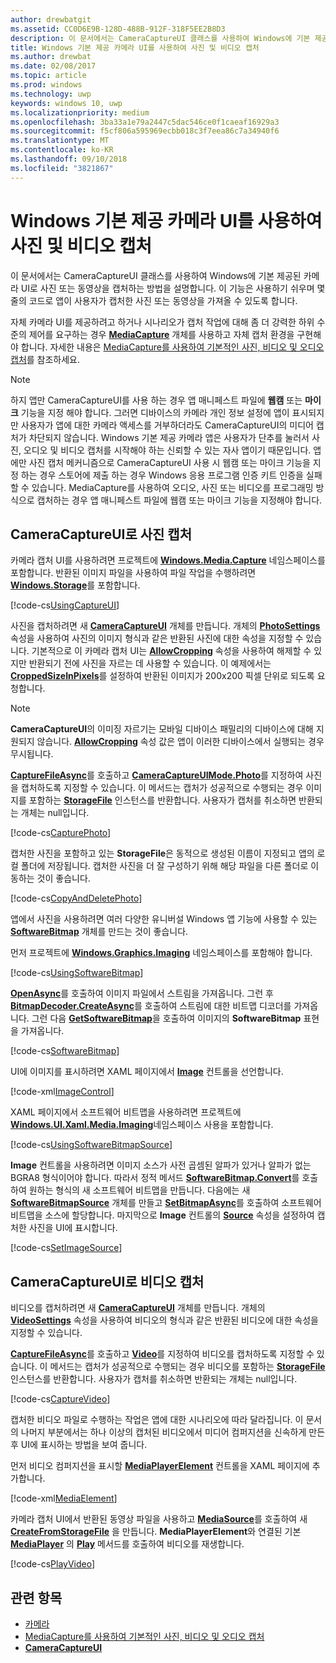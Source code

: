 ```yaml
---
author: drewbatgit
ms.assetid: CC0D6E9B-128D-488B-912F-318F5EE2B8D3
description: 이 문서에서는 CameraCaptureUI 클래스를 사용하여 Windows에 기본 제공된 카메라 UI로 사진 또는 동영상을 캡처하는 방법을 설명합니다.
title: Windows 기본 제공 카메라 UI를 사용하여 사진 및 비디오 캡처
ms.author: drewbat
ms.date: 02/08/2017
ms.topic: article
ms.prod: windows
ms.technology: uwp
keywords: windows 10, uwp
ms.localizationpriority: medium
ms.openlocfilehash: 3ba33a1e79a2447c5dac546ce0f1caeaf16929a3
ms.sourcegitcommit: f5cf806a595969ecbb018c3f7eea86c7a34940f6
ms.translationtype: MT
ms.contentlocale: ko-KR
ms.lasthandoff: 09/10/2018
ms.locfileid: "3821867"
---
```

# <a name="capture-photos-and-video-with-windows-built-in-camera-ui"></a>Windows 기본 제공 카메라 UI를 사용하여 사진 및 비디오 캡처



이 문서에서는 CameraCaptureUI 클래스를 사용하여 Windows에 기본 제공된 카메라 UI로 사진 또는 동영상을 캡처하는 방법을 설명합니다. 이 기능은 사용하기 쉬우며 몇 줄의 코드로 앱이 사용자가 캡처한 사진 또는 동영상을 가져올 수 있도록 합니다.

자체 카메라 UI를 제공하려고 하거나 시나리오가 캡처 작업에 대해 좀 더 강력한 하위 수준의 제어를 요구하는 경우 [**MediaCapture**](https://msdn.microsoft.com/library/windows/apps/br241124) 개체를 사용하고 자체 캡처 환경을 구현해야 합니다. 자세한 내용은 [MediaCapture를 사용하여 기본적인 사진, 비디오 및 오디오 캡처](basic-photo-video-and-audio-capture-with-MediaCapture.md)를 참조하세요.

> [!NOTE]
> 하지 앱만 CameraCaptureUI를 사용 하는 경우 앱 매니페스트 파일에 **웹캠** 또는 **마이크** 기능을 지정 해야 합니다. 그러면 디바이스의 카메라 개인 정보 설정에 앱이 표시되지만 사용자가 앱에 대한 카메라 액세스를 거부하더라도 CameraCaptureUI의 미디어 캡처가 차단되지 않습니다. Windows 기본 제공 카메라 앱은 사용자가 단추를 눌러서 사진, 오디오 및 비디오 캡처를 시작해야 하는 신뢰할 수 있는 자사 앱이기 때문입니다. 앱에만 사진 캡처 메커니즘으로 CameraCaptureUI 사용 시 웹캠 또는 마이크 기능을 지정 하는 경우 스토어에 제출 하는 경우 Windows 응용 프로그램 인증 키트 인증을 실패할 수 있습니다.
> MediaCapture를 사용하여 오디오, 사진 또는 비디오를 프로그래밍 방식으로 캡처하는 경우 앱 매니페스트 파일에 웹캠 또는 마이크 기능을 지정해야 합니다.

## <a name="capture-a-photo-with-cameracaptureui"></a>CameraCaptureUI로 사진 캡처

카메라 캡처 UI를 사용하려면 프로젝트에 [**Windows.Media.Capture**](https://msdn.microsoft.com/library/windows/apps/br226738) 네임스페이스를 포함합니다. 반환된 이미지 파일을 사용하여 파일 작업을 수행하려면 [**Windows.Storage**](https://msdn.microsoft.com/library/windows/apps/br227346)를 포함합니다.

[!code-cs[UsingCaptureUI](./code/CameraCaptureUIWin10/cs/MainPage.xaml.cs#SnippetUsingCaptureUI)]

사진을 캡처하려면 새 [**CameraCaptureUI**](https://msdn.microsoft.com/library/windows/apps/br241030) 개체를 만듭니다. 개체의 [**PhotoSettings**](https://msdn.microsoft.com/library/windows/apps/br241058) 속성을 사용하여 사진의 이미지 형식과 같은 반환된 사진에 대한 속성을 지정할 수 있습니다. 기본적으로 이 카메라 캡처 UI는 [**AllowCropping**](https://msdn.microsoft.com/library/windows/apps/br241042) 속성을 사용하여 해제할 수 있지만 반환되기 전에 사진을 자르는 데 사용할 수 있습니다. 이 예제에서는 [**CroppedSizeInPixels**](https://msdn.microsoft.com/library/windows/apps/br241044)를 설정하여 반환된 이미지가 200x200 픽셀 단위로 되도록 요청합니다.

> [!NOTE]
> **CameraCaptureUI**의 이미징 자르기는 모바일 디바이스 패밀리의 디바이스에 대해 지원되지 않습니다. [**AllowCropping**](https://msdn.microsoft.com/library/windows/apps/br241042) 속성 값은 앱이 이러한 디바이스에서 실행되는 경우 무시됩니다.

[**CaptureFileAsync**](https://msdn.microsoft.com/library/windows/apps/br241057)를 호출하고 [**CameraCaptureUIMode.Photo**](https://msdn.microsoft.com/library/windows/apps/br241040)를 지정하여 사진을 캡처하도록 지정할 수 있습니다. 이 메서드는 캡처가 성공적으로 수행되는 경우 이미지를 포함하는 [**StorageFile**](https://msdn.microsoft.com/library/windows/apps/br227171) 인스턴스를 반환합니다. 사용자가 캡처를 취소하면 반환되는 개체는 null입니다.

[!code-cs[CapturePhoto](./code/CameraCaptureUIWin10/cs/MainPage.xaml.cs#SnippetCapturePhoto)]

캡처한 사진을 포함하고 있는 **StorageFile**은 동적으로 생성된 이름이 지정되고 앱의 로컬 폴더에 저장됩니다. 캡처한 사진을 더 잘 구성하기 위해 해당 파일을 다른 폴더로 이동하는 것이 좋습니다.

[!code-cs[CopyAndDeletePhoto](./code/CameraCaptureUIWin10/cs/MainPage.xaml.cs#SnippetCopyAndDeletePhoto)]

앱에서 사진을 사용하려면 여러 다양한 유니버설 Windows 앱 기능에 사용할 수 있는 [**SoftwareBitmap**](https://msdn.microsoft.com/library/windows/apps/dn887358) 개체를 만드는 것이 좋습니다.

먼저 프로젝트에 [**Windows.Graphics.Imaging**](https://msdn.microsoft.com/library/windows/apps/br226400) 네임스페이스를 포함해야 합니다.

[!code-cs[UsingSoftwareBitmap](./code/CameraCaptureUIWin10/cs/MainPage.xaml.cs#SnippetUsingSoftwareBitmap)]

[**OpenAsync**](https://msdn.microsoft.com/library/windows/apps/br227116)를 호출하여 이미지 파일에서 스트림을 가져옵니다. 그런 후 [**BitmapDecoder.CreateAsync**](https://msdn.microsoft.com/library/windows/apps/br226182)를 호출하여 스트림에 대한 비트맵 디코더를 가져옵니다. 그런 다음 [**GetSoftwareBitmap**](https://msdn.microsoft.com/library/windows/apps/dn887332)을 호출하여 이미지의 **SoftwareBitmap** 표현을 가져옵니다.

[!code-cs[SoftwareBitmap](./code/CameraCaptureUIWin10/cs/MainPage.xaml.cs#SnippetSoftwareBitmap)]

UI에 이미지를 표시하려면 XAML 페이지에서 [**Image**](https://msdn.microsoft.com/library/windows/apps/br242752) 컨트롤을 선언합니다.

[!code-xml[ImageControl](./code/CameraCaptureUIWin10/cs/MainPage.xaml#SnippetImageControl)]

XAML 페이지에서 소프트웨어 비트맵을 사용하려면 프로젝트에 [**Windows.UI.Xaml.Media.Imaging**](https://msdn.microsoft.com/library/windows/apps/br243258)네임스페이스 사용을 포함합니다.

[!code-cs[UsingSoftwareBitmapSource](./code/CameraCaptureUIWin10/cs/MainPage.xaml.cs#SnippetUsingSoftwareBitmapSource)]

**Image** 컨트롤을 사용하려면 이미지 소스가 사전 곱셈된 알파가 있거나 알파가 없는 BGRA8 형식이어야 합니다. 따라서 정적 메서드 [**SoftwareBitmap.Convert**](https://msdn.microsoft.com/library/windows/apps/dn887362)를 호출하여 원하는 형식의 새 소프트웨어 비트맵을 만듭니다. 다음에는 새 [**SoftwareBitmapSource**](https://msdn.microsoft.com/library/windows/apps/dn997854) 개체를 만들고 [**SetBitmapAsync**](https://msdn.microsoft.com/library/windows/apps/dn997856)를 호출하여 소프트웨어 비트맵을 소스에 할당합니다. 마지막으로 **Image** 컨트롤의 [**Source**](https://msdn.microsoft.com/library/windows/apps/br242760) 속성을 설정하여 캡처한 사진을 UI에 표시합니다.

[!code-cs[SetImageSource](./code/CameraCaptureUIWin10/cs/MainPage.xaml.cs#SnippetSetImageSource)]

## <a name="capture-a-video-with-cameracaptureui"></a>CameraCaptureUI로 비디오 캡처

비디오를 캡처하려면 새 [**CameraCaptureUI**](https://msdn.microsoft.com/library/windows/apps/br241030) 개체를 만듭니다. 개체의 [**VideoSettings**](https://msdn.microsoft.com/library/windows/apps/br241059) 속성을 사용하여 비디오의 형식과 같은 반환된 비디오에 대한 속성을 지정할 수 있습니다.

[**CaptureFileAsync**](https://msdn.microsoft.com/library/windows/apps/br241057)를 호출하고 [**Video**](https://msdn.microsoft.com/library/windows/apps/br241059)를 지정하여 비디오를 캡처하도록 지정할 수 있습니다. 이 메서드는 캡처가 성공적으로 수행되는 경우 비디오를 포함하는 [**StorageFile**](https://msdn.microsoft.com/library/windows/apps/br227171) 인스턴스를 반환합니다. 사용자가 캡처를 취소하면 반환되는 개체는 null입니다.

[!code-cs[CaptureVideo](./code/CameraCaptureUIWin10/cs/MainPage.xaml.cs#SnippetCaptureVideo)]

캡처한 비디오 파일로 수행하는 작업은 앱에 대한 시나리오에 따라 달라집니다. 이 문서의 나머지 부분에서는 하나 이상의 캡처된 비디오에서 미디어 컴퍼지션을 신속하게 만든 후 UI에 표시하는 방법을 보여 줍니다.

먼저 비디오 컴퍼지션을 표시할 [**MediaPlayerElement**](https://docs.microsoft.com/uwp/api/Windows.UI.Xaml.Controls.MediaPlayerElement) 컨트롤을 XAML 페이지에 추가합니다.

[!code-xml[MediaElement](./code/CameraCaptureUIWin10/cs/MainPage.xaml#SnippetMediaElement)]


카메라 캡처 UI에서 반환된 동영상 파일을 사용하고 [**MediaSource**](https://docs.microsoft.com/uwp/api/windows.media.core.mediasource)를 호출하여 새 **[CreateFromStorageFile](https://docs.microsoft.com/uwp/api/windows.media.core.mediasource.createfromstoragefile)** 을 만듭니다. **MediaPlayerElement**와 연결된 기본 **[MediaPlayer](https://docs.microsoft.com/uwp/api/windows.media.playback.mediaplayer)** 의 **[Play](https://docs.microsoft.com/uwp/api/windows.media.playback.mediaplayer.Play)** 메서드를 호출하여 비디오를 재생합니다.

[!code-cs[PlayVideo](./code/CameraCaptureUIWin10/cs/MainPage.xaml.cs#SnippetPlayVideo)]
 

## <a name="related-topics"></a>관련 항목

* [카메라](camera.md)
* [MediaCapture를 사용하여 기본적인 사진, 비디오 및 오디오 캡처](basic-photo-video-and-audio-capture-with-MediaCapture.md)
* [**CameraCaptureUI**](https://msdn.microsoft.com/library/windows/apps/br241030) 
 

 




